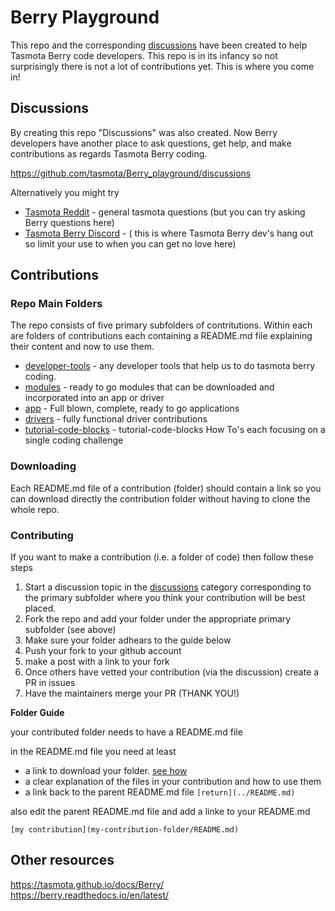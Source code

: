 # Berry Playground

This repo and the corresponding [discussions](https://github.com/tasmota/Berry_playground/discussions) have been created to help Tasmota Berry code developers.
This repo is in its infancy so not surprisingly there is not a lot of contributions yet.  This is where you come in!

## Discussions

By creating this repo "Discussions" was also created.  Now Berry developers have another place to ask questions, get help, and make contributions as regards Tasmota Berry coding.

https://github.com/tasmota/Berry_playground/discussions


Alternatively you might try

* [Tasmota Reddit](https://www.reddit.com/r/tasmota/) - general tasmota questions (but you can try asking Berry questions here)
* [Tasmota Berry Discord](https://discord.gg/PsAnzqZT) - ( this is where Tasmota Berry dev's hang out so limit your use to when you can get no love here)


## Contributions

### Repo Main Folders

The repo consists of five primary subfolders of contritutions.  Within each are folders of contributions each containing a README.md file explaining their content and now to use them.

* [developer-tools](developer-tools/README.md)  -  any developer tools that help us to do tasmota berry coding.
* [modules](modules/README.md) -  ready to go modules that can be downloaded and incorporated into an app or driver
* [app](apps/readme.md)  -  Full blown, complete, ready to go applications
* [drivers](drivers/readme.md)  - fully functional driver contributions      
* [tutorial-code-blocks](tutorial-code-blocks) - tutorial-code-blocks How To's each focusing on a single coding challenge

### Downloading 

Each README.md file of a contribution (folder) should contain a link so you can download directly the contribution folder without having to clone the whole repo.  

### Contributing

If you want to make a contribution (i.e. a folder of code) then follow these steps

1. Start a discussion topic in the [discussions](https://github.com/tasmota/Berry_playground/discussions) category corresponding to the primary subfolder where you think your contribution will be best placed.
2. Fork the repo and add your folder under the appropriate primary subfolder (see above) 
3. Make sure your folder adhears to the guide below
4. Push your fork to your github account
5. make a post with a link to your fork
6. Once others have vetted your contribution (via the discussion) create a PR in issues
7. Have the maintainers merge your PR (THANK YOU!) 

**Folder Guide**

your contributed folder needs to have a README.md file
  
  in the README.md file you need at least
  
  * a link to download your folder.  [see how](https://github.com/tasmota/Berry_playground/discussions/13)
  * a clear explanation of the files in your contribution and how to use them
  * a link back to the parent README.md file  `[return](../README.md)`

also edit the parent README.md file and add a linke to your README.md

`[my contribution](my-contribution-folder/README.md)`


## Other resources

https://tasmota.github.io/docs/Berry/  
https://berry.readthedocs.io/en/latest/


